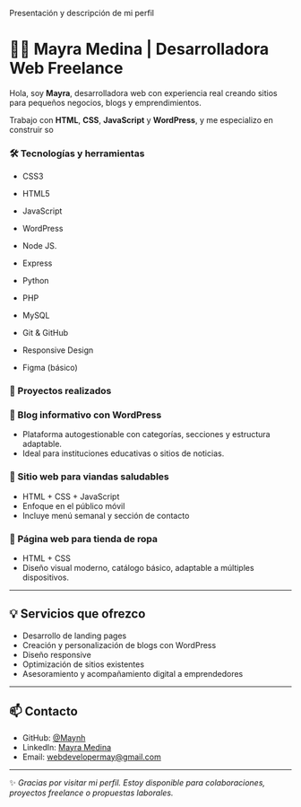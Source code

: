 Presentación y descripción de mi perfil


 
# 👩‍💻 Mayra Medina | Desarrolladora Web Freelance

Hola, soy **Mayra**, desarrolladora web con experiencia real creando sitios para pequeños negocios, blogs y emprendimientos.

Trabajo con **HTML**, **CSS**, **JavaScript** y **WordPress**, y me especializo en construir so






### 🛠️ Tecnologías y herramientas



- CSS3

- HTML5
- JavaScript
- WordPress
- Node JS.
- Express
- Python
- PHP
- MySQL
- Git & GitHub
- Responsive Design
- Figma (básico)
  
### 💼 Proyectos realizados

### 🔹 Blog informativo con WordPress
- Plataforma autogestionable con categorías, secciones y estructura adaptable.
- Ideal para instituciones educativas o sitios de noticias.

### 🔹 Sitio web para viandas saludables
- HTML + CSS + JavaScript
- Enfoque en el público móvil
- Incluye menú semanal y sección de contacto

### 🔹 Página web para tienda de ropa
- HTML + CSS
- Diseño visual moderno, catálogo básico, adaptable a múltiples dispositivos.

---

## 💡 Servicios que ofrezco

- Desarrollo de landing pages
- Creación y personalización de blogs con WordPress
- Diseño responsive
- Optimización de sitios existentes
- Asesoramiento y acompañamiento digital a emprendedores

---

## 📫 Contacto

- GitHub: [@Maynh](https://github.com/Maynh)
- LinkedIn: [Mayra Medina](https://www.linkedin.com/in/mayra-medina-294893229/)
- Email: webdevelopermay@gmail.com


---

✨ _Gracias por visitar mi perfil. Estoy disponible para colaboraciones, proyectos freelance o propuestas laborales._
